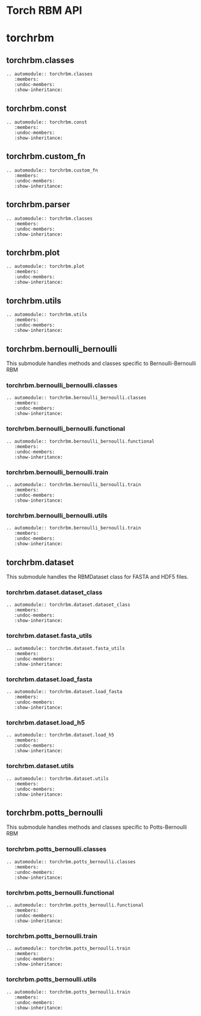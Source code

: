 # Torch RBM API

# torchrbm

## torchrbm.classes
```{eval-rst}
.. automodule:: torchrbm.classes
   :members:
   :undoc-members:
   :show-inheritance:
```

## torchrbm.const
```{eval-rst}
.. automodule:: torchrbm.const
   :members:
   :undoc-members:
   :show-inheritance:
```

## torchrbm.custom_fn
```{eval-rst}
.. automodule:: torchrbm.custom_fn
   :members:
   :undoc-members:
   :show-inheritance:
```

## torchrbm.parser
```{eval-rst}
.. automodule:: torchrbm.classes
   :members:
   :undoc-members:
   :show-inheritance:
```

## torchrbm.plot
```{eval-rst}
.. automodule:: torchrbm.plot
   :members:
   :undoc-members:
   :show-inheritance:
```
## torchrbm.utils
```{eval-rst}
.. automodule:: torchrbm.utils
   :members:
   :undoc-members:
   :show-inheritance:
```




## torchrbm.bernoulli_bernoulli
This submodule handles methods and classes specific to Bernoulli-Bernoulli RBM 

### torchrbm.bernoulli_bernoulli.classes
```{eval-rst}
.. automodule:: torchrbm.bernoulli_bernoulli.classes
   :members:
   :undoc-members:
   :show-inheritance:
```

### torchrbm.bernoulli_bernoulli.functional

```{eval-rst}
.. automodule:: torchrbm.bernoulli_bernoulli.functional
   :members:
   :undoc-members:
   :show-inheritance:
```


### torchrbm.bernoulli_bernoulli.train

```{eval-rst}
.. automodule:: torchrbm.bernoulli_bernoulli.train
   :members:
   :undoc-members:
   :show-inheritance:
```

### torchrbm.bernoulli_bernoulli.utils

```{eval-rst}
.. automodule:: torchrbm.bernoulli_bernoulli.train
   :members:
   :undoc-members:
   :show-inheritance:
```

## torchrbm.dataset
This submodule handles the RBMDataset class for FASTA and HDF5 files.

### torchrbm.dataset.dataset_class
```{eval-rst}
.. automodule:: torchrbm.dataset.dataset_class
   :members:
   :undoc-members:
   :show-inheritance:
```

### torchrbm.dataset.fasta_utils
```{eval-rst}
.. automodule:: torchrbm.dataset.fasta_utils
   :members:
   :undoc-members:
   :show-inheritance:
```
### torchrbm.dataset.load_fasta
```{eval-rst}
.. automodule:: torchrbm.dataset.load_fasta
   :members:
   :undoc-members:
   :show-inheritance:
```
### torchrbm.dataset.load_h5
```{eval-rst}
.. automodule:: torchrbm.dataset.load_h5
   :members:
   :undoc-members:
   :show-inheritance:
```
### torchrbm.dataset.utils
```{eval-rst}
.. automodule:: torchrbm.dataset.utils
   :members:
   :undoc-members:
   :show-inheritance:
```

## torchrbm.potts_bernoulli
This submodule handles methods and classes specific to Potts-Bernoulli RBM 

### torchrbm.potts_bernoulli.classes
```{eval-rst}
.. automodule:: torchrbm.potts_bernoulli.classes
   :members:
   :undoc-members:
   :show-inheritance:
```

### torchrbm.potts_bernoulli.functional

```{eval-rst}
.. automodule:: torchrbm.potts_bernoulli.functional
   :members:
   :undoc-members:
   :show-inheritance:
```


### torchrbm.potts_bernoulli.train

```{eval-rst}
.. automodule:: torchrbm.potts_bernoulli.train
   :members:
   :undoc-members:
   :show-inheritance:
```

### torchrbm.potts_bernoulli.utils

```{eval-rst}
.. automodule:: torchrbm.potts_bernoulli.train
   :members:
   :undoc-members:
   :show-inheritance:
```